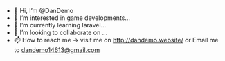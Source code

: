 - 👋 Hi, I’m @DanDemo
- 👀 I’m interested in game developments...
- 🌱 I’m currently learning laravel...
- 💞️ I’m looking to collaborate on ...
- 📫 How to reach me -> visit me on http://dandemo.website/ or Email me to dandemo14613@gmail.com
